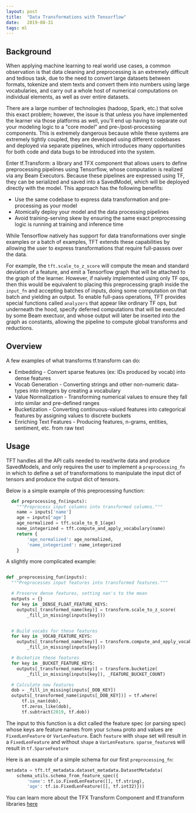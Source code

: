 ```yaml
---
layout: post
title:  "Data Transformations with Tensorflow"
date:   2019-08-31
tags: ml 
---
```


## Background

When applying machine learning to real world use cases, a common observation is that data cleaning and preprocessing is an extremely difficult and tedious task, due to the need to convert large datasets between formats, tokenize and stem texts and convert them into numbers using large vocabularies, and carry out a whole host of numerical computations on individual elements, as well as over entire datasets.

There are a large number of technologies (hadoop, Spark, etc.) that solve this exact problem; however, the issue is that unless you have implemented the learner via those platforms as well, you'll end up having to separate out your modeling logic to a "core model" and pre-/post-processing components. This is extremely dangerous because while these systems are extremely tightly coupled, they are developed using different codebases and deployed via separate pipelines, which introduces many opportunities for both code and data bugs to be introduced into the system.

Enter tf.Transform: a library and TFX component that allows users to define preprocessing pipelines using Tensorflow, whose computation is realized via any Beam Executors. Because these pipelines are expressed using TF, they can be serialized and saved into a SavedModel, which will be deployed directly with the model. This approach has the following benefits:

* Use the same codebase to express data transformation and pre-processing as your model
* Atomically deploy your model and the data processing pipelines
* Avoid training-serving skew by ensuring the same exact preprocessing logic is running at training and inference time 

While Tensorflow natively has support for data transformations over single examples or a batch of examples, TFT extends these capabilities by allowing the user to express transformations that require full-passes over the data.

For example, the `tft.scale_to_z_score` will compute the mean and standard deviation of a feature, and emit a Tensorflow graph that will be attached to the graph of the learner. However, if naively implemented using only TF ops, then this would be equivalent to placing this preprocessing graph inside the `input_fn` and accepting batches of inputs, doing some computation on that batch and yielding an output. To enable full-pass operations, TFT provides special functions called `analyzers` that appear like ordinary TF ops, but underneath the hood, specify deferred computations that will be executed by some Beam exectuor, and whose output will later be inserted into the graph as constants, allowing the pipeline to compute global transforms and reductions.

## Overview

A few examples of what transforms tf.transform can do:
* Embedding - Convert sparse features (ex: IDs produced by vocab) into dense features
* Vocab Generation - Converting strings and other non-numeric data-types into integers by creating a vocabulary
* Value Normalization - Transforming numerical values to ensure they fall into similar and pre-defined ranges
* Bucketization - Converting continuous-valued features into categorical features by assigning values to discrete buckets
* Enriching Text Features - Producing features, n-grams, entities, sentiment, etc. from raw text

## Usage

TFT handles all the API calls needed to read/write data and produce SavedModels, and only requires the user to implement a `preprocessing_fn` in which to define a set of transformations to manipulate the input dict of tensors and produce the output dict of tensors.

Below is a simple example of this preprocessing function:

```python
  def preprocessing_fn(inputs):
    """Preprocess input columns into transformed columns."""
    name = inputs['name']
    age = inputs['age']
    age_normalized = tft.scale_to_0_1(age)
    name_integerized = tft.compute_and_apply_vocabulary(name)
    return {
        'age_normalized': age_normalized,
        'name_integerized': name_integerized
    }
```

A slightly more complicated example: 

```python

def _preprocessing_fun(inputs):
  """Preprocesses input features into transformed features."""

  # Preserve dense features, setting nan's to the mean
  outputs = {}
  for key in _DENSE_FLOAT_FEATURE_KEYS:
    outputs[_transformed_name(key)] = transform.scale_to_z_score(
        _fill_in_missing(inputs[key]))


  # Build vocabs for these features
  for key in _VOCAB_FEATURE_KEYS:
    outputs[_transformed_name(key)] = transform.compute_and_apply_vocabulary(
        _fill_in_missing(inputs[key]))

  # Bucketize these features
  for key in _BUCKET_FEATURE_KEYS:
    outputs[_transformed_name(key)] = transform.bucketize(
        _fill_in_missing(inputs[key]), _FEATURE_BUCKET_COUNT)

  # Calculate new features
  dob = _fill_in_missing(inputs[_DOB_KEY])
  outputs[_transformed_name(inputs[_DOB_KEY])] = tf.where(
      tf.is_nan(dob),
      tf.zeros_like(dob),
      tf.subtract(2019, tf.dob))
```

The input to this function is a dict called the feature spec (or parsing spec) whose keys are feature names from your `Schema` proto and values	are `FixedLenFeature` or `VarLenFeature`. Each `feature` with `shape` set will result in a `FixedLenFeature` and without `shape` a `VarLenFeature`. `sparse_feature`s will result in `tf.SparseFeature`


Here is an example of a simple schema for our first `preprocessing_fn`:

```python
metadata = tft.tf_metadata.dataset_metadata.DatasetMetadata(
    schema_utils.schema_from_feature_spec({
        'name': tf.io.FixedLenFeature([], tf.string),
        'age': tf.io.FixedLenFeature([], tf.int32)}))
```

You can learn more about the TFX Transform Component and tf.transform libraries [here](https://www.tensorflow.org/tfx/transform/get_started)
